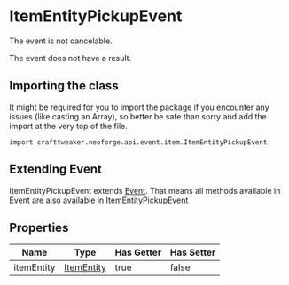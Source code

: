 # ItemEntityPickupEvent

The event is not cancelable.

The event does not have a result.

## Importing the class

It might be required for you to import the package if you encounter any issues (like casting an Array), so better be safe than sorry and add the import at the very top of the file.
```zenscript
import crafttweaker.neoforge.api.event.item.ItemEntityPickupEvent;
```


## Extending Event

ItemEntityPickupEvent extends [Event](/neoforge/api/event/Event). That means all methods available in [Event](/neoforge/api/event/Event) are also available in ItemEntityPickupEvent

## Properties

|    Name    |                          Type                          | Has Getter | Has Setter |
|------------|--------------------------------------------------------|------------|------------|
| itemEntity | [ItemEntity](/vanilla/api/entity/type/item/ItemEntity) | true       | false      |

